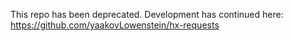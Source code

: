 This repo has been deprecated. Development has continued here:
https://github.com/yaakovLowenstein/hx-requests
